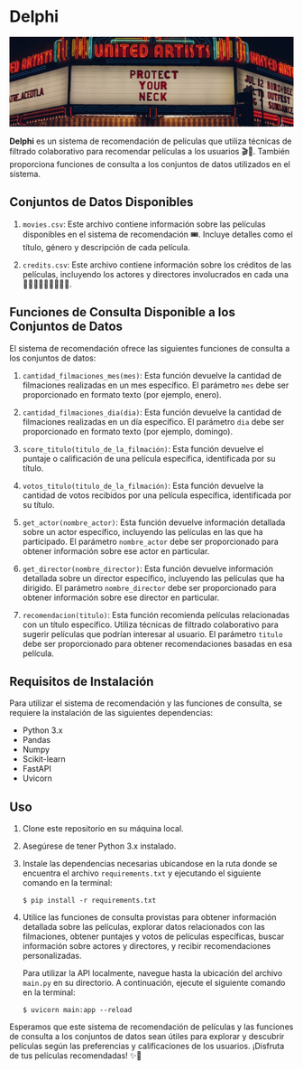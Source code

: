 # Delphi

![vista frontal del cine](https://github.com/HolyGrace/Delphi/blob/master/src/joel-muniz-IkSjU7Ij2xk-unsplash.jpg)

**Delphi** es un sistema de recomendación de películas que utiliza técnicas de filtrado colaborativo para recomendar películas a los usuarios 🎬🍿. También proporciona funciones de consulta a los conjuntos de datos utilizados en el sistema.

## Conjuntos de Datos Disponibles
1. ``movies.csv``: Este archivo contiene información sobre las películas disponibles en el sistema de recomendación 🎟️. Incluye detalles como el título, género y descripción de cada película.

2. ``credits.csv``: Este archivo contiene información sobre los créditos de las películas, incluyendo los actores y directores  involucrados en cada una 🧙🏻‍♂️🧛🏻‍♂️🧝🏻‍♀️.

## Funciones de Consulta Disponible a los Conjuntos de Datos
El sistema de recomendación ofrece las siguientes funciones de consulta a los conjuntos de datos:

1. ``cantidad_filmaciones_mes(mes)``: Esta función devuelve la cantidad de filmaciones realizadas en un mes específico. El parámetro ``mes`` debe ser proporcionado en formato texto (por ejemplo, enero).

2. ``cantidad_filmaciones_dia(dia)``: Esta función devuelve la cantidad de filmaciones realizadas en un día específico. El parámetro ``dia`` debe ser proporcionado en formato texto (por ejemplo, domingo).

3. ``score_titulo(titulo_de_la_filmación)``: Esta función devuelve el puntaje o calificación de una película específica, identificada por su título.

4. ``votos_titulo(titulo_de_la_filmación)``: Esta función devuelve la cantidad de votos recibidos por una película específica, identificada por su título.

5. ``get_actor(nombre_actor)``: Esta función devuelve información detallada sobre un actor específico, incluyendo las películas en las que ha participado. El parámetro ``nombre_actor`` debe ser proporcionado para obtener información sobre ese actor en particular.

6. ``get_director(nombre_director)``: Esta función devuelve información detallada sobre un director específico, incluyendo las películas que ha dirigido. El parámetro ``nombre_director`` debe ser proporcionado para obtener información sobre ese director en particular.

7. ``recomendacion(titulo)``: Esta función recomienda películas relacionadas con un título específico. Utiliza técnicas de filtrado colaborativo para sugerir películas que podrían interesar al usuario. El parámetro ``titulo`` debe ser proporcionado para obtener recomendaciones basadas en esa película.

## Requisitos de Instalación
Para utilizar el sistema de recomendación y las funciones de consulta, se requiere la instalación de las siguientes dependencias:

- Python 3.x
- Pandas
- Numpy
- Scikit-learn
- FastAPI
- Uvicorn

## Uso
1. Clone este repositorio en su máquina local.

2. Asegúrese de tener Python 3.x instalado.

3. Instale las dependencias necesarias ubicandose en la ruta donde se encuentra el archivo ``requirements.txt`` y ejecutando el siguiente comando en la terminal:

    ```
    $ pip install -r requirements.txt
    ```

4. Utilice las funciones de consulta provistas para obtener información detallada sobre las películas, explorar datos relacionados con las filmaciones, obtener puntajes y votos de películas específicas, buscar información sobre actores y directores, y recibir recomendaciones personalizadas.

    
    Para utilizar la API localmente, navegue hasta la ubicación del archivo ``main.py`` en su directorio. A continuación, ejecute el siguiente comando en la terminal:

    ```
    $ uvicorn main:app --reload
    ```

Esperamos que este sistema de recomendación de películas y las funciones de consulta a los conjuntos de datos sean útiles para explorar y descubrir películas según las preferencias y calificaciones de los usuarios. ¡Disfruta de tus películas recomendadas! ✨🌠
